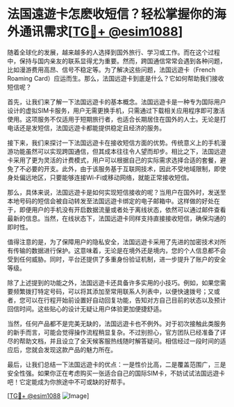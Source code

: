 # 法国遠遊卡怎麽收短信？轻松掌握你的海外通讯需求[[TG💪+ @esim1088](https://t.me/s/esim1088)]

随着全球化的发展，越来越多的人选择到国外旅行、学习或工作。而在这个过程中，保持与国内亲友的联系显得尤为重要。然而，跨国通信常常会遇到各种问题，比如漫游费用高昂、信号不稳定等。为了解决这些问题，法国远遊卡（French Roaming Card）应运而生。那么，法国远遊卡到底是什么？它如何帮助我们接收短信呢？

首先，让我们来了解一下法国远遊卡的基本概念。法国远遊卡是一种专为国际用户设计的虚拟SIM卡服务，用户无需更换手机，只需通过下载相关应用程序即可激活使用。这项服务不仅适用于短期旅行者，也适合长期居住在国外的人士。无论是打电话还是发短信，法国远遊卡都能提供稳定且经济的服务。

接下来，我们来探讨一下法国远遊卡在接收短信方面的优势。传统意义上的手机漫游功能虽然可以实现跨国通信，但其成本往往令人望而却步。相比之下，法国远遊卡采用了更为灵活的计费模式，用户可以根据自己的实际需求选择合适的套餐，避免了不必要的开支。此外，由于该服务基于互联网技术，因此不受地域限制，即使身处偏远地区，只要能够连接Wi-Fi或移动网络，就能正常接收短信。

那么，具体来说，法国远遊卡是如何实现短信接收的呢？当用户在国外时，发送至本地号码的短信会被自动转发至法国远遊卡绑定的电子邮箱中。这样做的好处在于，即便用户的手机没有开启数据流量或者处于离线状态，依然可以通过邮件查看最新的信息。当然，在线状态下，法国远遊卡同样支持直接接收短信，确保沟通的即时性。

值得注意的是，为了保障用户的隐私安全，法国远遊卡采用了先进的加密技术对所有传输的数据进行保护。这意味着，无论是在境外还是境内，您的个人信息都不会受到任何威胁。同时，平台还提供了多重身份验证机制，进一步提升了账户的安全等级。

除了上述提到的功能之外，法国远遊卡还具备许多实用的小技巧。例如，如果您需要频繁拨打特定号码，可以将其添加至常用联系人列表中，以便快速拨号；又或者，您可以在行程开始前设置好自动回复功能，告知对方自己目前的状态以及预计回信时间。这些贴心的设计无疑让用户体验更加便捷舒适。

当然，任何产品都不是完美无缺的，法国远遊卡也不例外。对于初次接触此类服务的新手而言，可能会觉得操作流程稍显复杂。不过别担心，官方团队已经准备了详尽的帮助文档，并且设立了全天候客服热线随时解答疑问。相信经过一段时间的适应后，您就会发现这款产品的魅力所在。

最后，让我们总结一下法国远遊卡的优点：一是性价比高，二是覆盖范围广，三是安全性强。如果你正在考虑购买一张适合自己的国际SIM卡，不妨试试法国远遊卡吧！它定能成为你旅途中不可或缺的好帮手。

[[TG💪+ @esim1088](https://t.me/s/esim1088) ![Image](https://i.postimg.cc/4NQfJmqS/Snipaste-2025-05-13-00-14-12.png)]